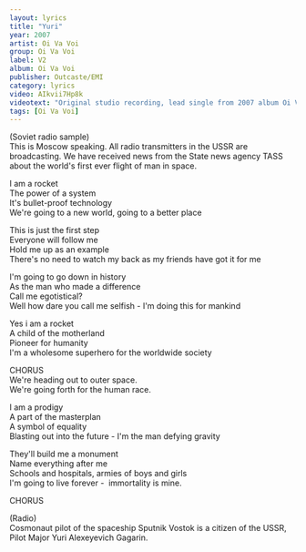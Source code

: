 ```yaml
---
layout: lyrics
title: "Yuri"
year: 2007
artist: Oi Va Voi
group: Oi Va Voi
label: V2
album: Oi Va Voi
publisher: Outcaste/EMI
category: lyrics
video: AIkvii7Hp8k
videotext: "Original studio recording, lead single from 2007 album Oi Va Voi."
tags: [Oi Va Voi]
---
```

(Soviet radio sample)  
This is Moscow speaking. All radio transmitters in the USSR are broadcasting. We have received news from the State news agency TASS about the world's first ever flight of man in space. 

I am a rocket  
The power of a system  
It's bullet-proof technology  
We're going to a new world, going to a better place  

This is just the first step  
Everyone will follow me  
Hold me up as an example  
There's no need to watch my back as my friends have got it for me  

I'm going to go down in history  
As the man who made a difference  
Call me egotistical?  
Well how dare you call me selfish - I'm doing this for mankind  

Yes i am a rocket  
A child of the motherland  
Pioneer for humanity  
I'm a wholesome superhero for the worldwide society  

CHORUS  
We're heading out to outer space.  
We're going forth for the human race.  

I am a prodigy  
A part of the masterplan  
A symbol of equality  
Blasting out into the future - I'm the man defying gravity  

They'll build me a monument  
Name everything after me  
Schools and hospitals, armies of boys and girls  
I'm going to live forever -  immortality is mine.  
  
CHORUS  

(Radio)  
Cosmonaut pilot of the spaceship Sputnik Vostok is a citizen of the USSR, Pilot Major Yuri Alexeyevich Gagarin.